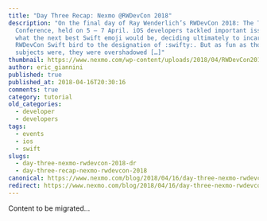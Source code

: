 ```yaml
---
title: "Day Three Recap: Nexmo @RWDevCon 2018"
description: "On the final day of Ray Wenderlich’s RWDevCon 2018: The Tutorial
  Conference, held on 5 – 7 April. iOS developers tackled important issues like
  what the next best Swift emoji would be, deciding ultimately to incarnate the
  RWDevCon Swift bird to the designation of :swifty:. But as fun as those
  subjects were, they were overshadowed […]"
thumbnail: https://www.nexmo.com/wp-content/uploads/2018/04/RWDevCon2018_change-slide.jpg
author: eric_giannini
published: true
published_at: 2018-04-16T20:30:16
comments: true
category: tutorial
old_categories:
  - developer
  - developers
tags:
  - events
  - ios
  - swift
slugs:
  - day-three-nexmo-rwdevcon-2018-dr
  - day-three-recap-nexmo-rwdevcon-2018
canonical: https://www.nexmo.com/blog/2018/04/16/day-three-nexmo-rwdevcon-2018-dr
redirect: https://www.nexmo.com/blog/2018/04/16/day-three-nexmo-rwdevcon-2018-dr
---
```

Content to be migrated...